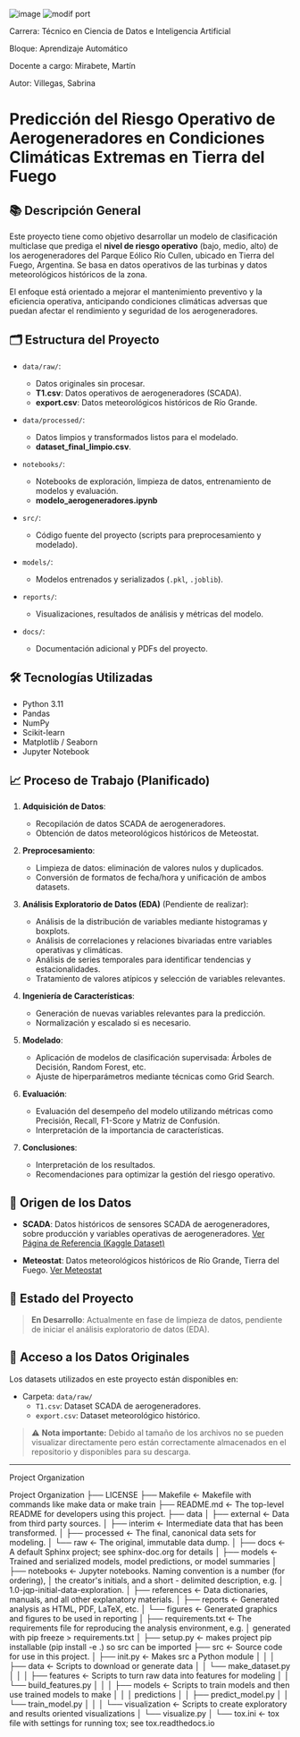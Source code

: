 ![image](https://github.com/user-attachments/assets/dd536d74-e3e5-455c-9d58-a9f3d8ea0a04)
![modif port](https://github.com/user-attachments/assets/0dce16f3-3d50-4db7-adfb-71b7b3cd69e7)

Carrera: Técnico en Ciencia de Datos e Inteligencia Artificial

Bloque: Aprendizaje Automático

Docente a cargo: Mirabete, Martín

Autor: Villegas, Sabrina

# Predicción del Riesgo Operativo de Aerogeneradores en Condiciones Climáticas Extremas en Tierra del Fuego

## 📚 Descripción General

Este proyecto tiene como objetivo desarrollar un modelo de clasificación multiclase que prediga el **nivel de riesgo operativo** (bajo, medio, alto) de los aerogeneradores del Parque Eólico Río Cullen, ubicado en Tierra del Fuego, Argentina. Se basa en datos operativos de las turbinas y datos meteorológicos históricos de la zona.

El enfoque está orientado a mejorar el mantenimiento preventivo y la eficiencia operativa, anticipando condiciones climáticas adversas que puedan afectar el rendimiento y seguridad de los aerogeneradores.

## 🗂️ Estructura del Proyecto

- `data/raw/`:
  - Datos originales sin procesar.
  - **T1.csv**: Datos operativos de aerogeneradores (SCADA).
  - **export.csv**: Datos meteorológicos históricos de Río Grande.
  
- `data/processed/`:
  - Datos limpios y transformados listos para el modelado.
  - **dataset_final_limpio.csv**.

- `notebooks/`:
  - Notebooks de exploración, limpieza de datos, entrenamiento de modelos y evaluación.
  - **modelo_aerogeneradores.ipynb**

- `src/`:
  - Código fuente del proyecto (scripts para preprocesamiento y modelado).
  
- `models/`:
  - Modelos entrenados y serializados (`.pkl`, `.joblib`).

- `reports/`:
  - Visualizaciones, resultados de análisis y métricas del modelo.

- `docs/`:
  - Documentación adicional y PDFs del proyecto.

## 🛠️ Tecnologías Utilizadas

- Python 3.11
- Pandas
- NumPy
- Scikit-learn
- Matplotlib / Seaborn
- Jupyter Notebook

## 📈 Proceso de Trabajo (Planificado)

1. **Adquisición de Datos**:
   - Recopilación de datos SCADA de aerogeneradores.
   - Obtención de datos meteorológicos históricos de Meteostat.

2. **Preprocesamiento**:
   - Limpieza de datos: eliminación de valores nulos y duplicados.
   - Conversión de formatos de fecha/hora y unificación de ambos datasets.

3. **Análisis Exploratorio de Datos (EDA)** (Pendiente de realizar):
   - Análisis de la distribución de variables mediante histogramas y boxplots.
   - Análisis de correlaciones y relaciones bivariadas entre variables operativas y climáticas.
   - Análisis de series temporales para identificar tendencias y estacionalidades.
   - Tratamiento de valores atípicos y selección de variables relevantes.
   
4. **Ingeniería de Características**:
   - Generación de nuevas variables relevantes para la predicción.
   - Normalización y escalado si es necesario.

5. **Modelado**:
   - Aplicación de modelos de clasificación supervisada: Árboles de Decisión, Random Forest, etc.
   - Ajuste de hiperparámetros mediante técnicas como Grid Search.

6. **Evaluación**:
   - Evaluación del desempeño del modelo utilizando métricas como Precisión, Recall, F1-Score y Matriz de Confusión.
   - Interpretación de la importancia de características.

7. **Conclusiones**:
   - Interpretación de los resultados.
   - Recomendaciones para optimizar la gestión del riesgo operativo.

## 📄 Origen de los Datos

- **SCADA**: Datos históricos de sensores SCADA de aerogeneradores, sobre producción y variables operativas de aerogeneradores. [Ver Página de Referencia (Kaggle Dataset)](https://www.kaggle.com/datasets/berkerisen/wind-turbine-scada-dataset)

- **Meteostat**: Datos meteorológicos históricos de Río Grande, Tierra del Fuego. [Ver Meteostat](https://meteostat.net/es/place/ar/rio-grande?s=87934&t=2018-01-01/2018-12-18)

  
## 🚀 Estado del Proyecto

> **En Desarrollo**: Actualmente en fase de limpieza de datos, pendiente de iniciar el análisis exploratorio de datos (EDA).
>
## 📂 Acceso a los Datos Originales

Los datasets utilizados en este proyecto están disponibles en:

- Carpeta: `data/raw/`
  - `T1.csv`: Dataset SCADA de aerogeneradores.
  - `export.csv`: Dataset meteorológico histórico.

> ⚠️ **Nota importante:** Debido al tamaño de los archivos no se pueden visualizar directamente pero están correctamente almacenados en el repositorio y disponibles para su descarga.

---
Project Organization

Project Organization
├── LICENSE
├── Makefile <- Makefile with commands like make data or make train
├── README.md <- The top-level README for developers using this project.
├── data
│ ├── external <- Data from third party sources.
│ ├── interim <- Intermediate data that has been transformed.
│ ├── processed <- The final, canonical data sets for modeling.
│ └── raw <- The original, immutable data dump.
│
├── docs <- A default Sphinx project; see sphinx-doc.org for details
│
├── models <- Trained and serialized models, model predictions, or model summaries
│
├── notebooks <- Jupyter notebooks. Naming convention is a number (for ordering),
│ the creator's initials, and a short - delimited description, e.g.
│ 1.0-jqp-initial-data-exploration.
│
├── references <- Data dictionaries, manuals, and all other explanatory materials.
│
├── reports <- Generated analysis as HTML, PDF, LaTeX, etc.
│ └── figures <- Generated graphics and figures to be used in reporting
│
├── requirements.txt <- The requirements file for reproducing the analysis environment, e.g.
│ generated with pip freeze > requirements.txt
│
├── setup.py <- makes project pip installable (pip install -e .) so src can be imported
├── src <- Source code for use in this project.
│ ├── init.py <- Makes src a Python module
│ │
│ ├── data <- Scripts to download or generate data
│ │ └── make_dataset.py
│ │
│ ├── features <- Scripts to turn raw data into features for modeling
│ │ └── build_features.py
│ │
│ ├── models <- Scripts to train models and then use trained models to make
│ │ │ predictions
│ │ ├── predict_model.py
│ │ └── train_model.py
│ │
│ └── visualization <- Scripts to create exploratory and results oriented visualizations
│ └── visualize.py
│
└── tox.ini <- tox file with settings for running tox; see tox.readthedocs.io

